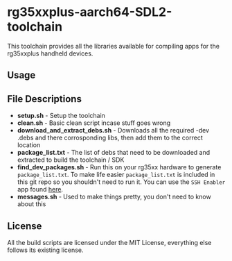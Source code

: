 # rg35xxplus-aarch64-SDL2-toolchain
This toolchain provides all the libraries available for compiling apps for the rg35xxplus handheld devices.

## Usage

## File Descriptions
* **setup.sh** - Setup the toolchain
* **clean.sh** - Basic clean script incase stuff goes wrong
* **download_and_extract_debs.sh** - Downloads all the required -dev .debs and there corrosponding libs, then add them to the correct location
* **package_list.txt** - The list of debs that need to be downloaded and extracted to build the toolchain / SDK
* **find_dev_packages.sh** - Run this on your rg35xx hardware to generate `package_list.txt`. To make life easier `package_list.txt` is included in this git repo so you shouldn't need to run it. You can use the `SSH Enabler` app found [here](https://github.com/exdial/anbernic-apps).
* **messages.sh** - Used to make things pretty, you don't need to know about this

## License
All the build scripts are licensed under the MIT License, everything else follows its existing license.

